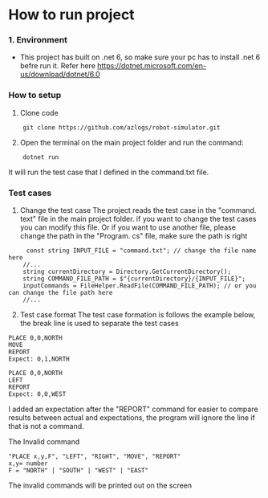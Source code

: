 # How to run project
### 1. Environment
- This project has built on .net 6, so make sure your pc has to install .net 6 befre run it. Refer here https://dotnet.microsoft.com/en-us/download/dotnet/6.0
### How to setup
1. Clone code
``````
    git clone https://github.com/azlogs/robot-simulator.git
``````
2. Open the terminal on the main project folder and run the command:
```````
    dotnet run
```````
It will run the test case that I defined in the command.txt file.
### Test cases
1. Change the test case
The project reads the test case in the "command. text" file in the main project folder.
if you want to change the test cases you can modify this file. Or if you want to use another file, please change the path in the "Program. cs" file, make sure the path is right
```
     const string INPUT_FILE = "command.txt"; // change the file name here
    //... 
    string currentDirectory = Directory.GetCurrentDirectory();
    string COMMAND_FILE_PATH = $"{currentDirectory}/{INPUT_FILE}";
    inputCommands = FileHelper.ReadFile(COMMAND_FILE_PATH); // or you can change the file path here
    //...
```
2. Test case format
The test case formation is follows the example below, the break line is used to separate the test cases
````
PLACE 0,0,NORTH
MOVE
REPORT
Expect: 0,1,NORTH

PLACE 0,0,NORTH
LEFT
REPORT
Expect: 0,0,WEST
````
I added an expectation after the "REPORT" command for easier to compare results between actual and expectations, the program will ignore the line if that is not a command.

The Invalid command  
```
"PLACE x,y,F", "LEFT", "RIGHT", "MOVE", "REPORT"
x,y= number
F = "NORTH" | "SOUTH" | "WEST" | "EAST"
```
The invalid commands will be printed out on the screen
